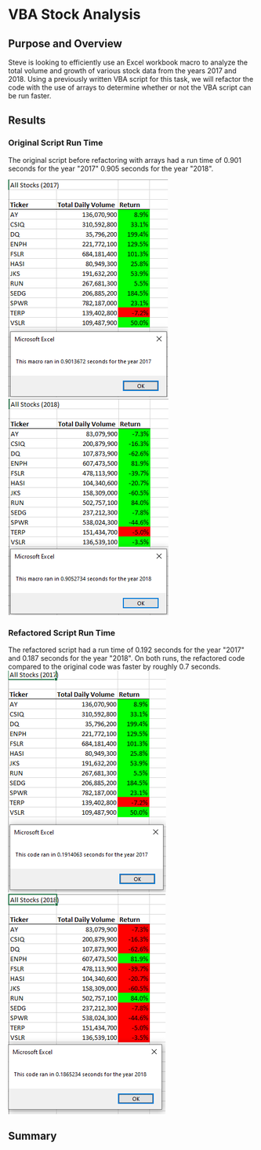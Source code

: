 # VBA Stock Analysis

## Purpose and Overview
Steve is looking to efficiently use an Excel workbook macro to analyze the total volume and growth of various stock data from the years 2017 and 2018. Using a previously written VBA script for this task, we will refactor the code with the use of arrays to determine whether or not the VBA script can be run faster.

## Results

### Original Script Run Time
The original script before refactoring with arrays had a run time of 0.901 seconds for the year "2017" 0.905 seconds for the year "2018".

![VBA_2017_Original_Run_Time](https://github.com/rptseng/stock-analysis/blob/main/Resources/VBA_Challenge_2017_old_code_run.png)![VBA_2018_Original_Run_Time](https://github.com/rptseng/stock-analysis/blob/main/Resources/VBA_Challenge_2018_old_code_run.png)

### Refactored Script Run Time
The refactored script had a run time of 0.192 seconds for the year "2017" and 0.187 seconds for the year "2018". On both runs, the refactored code compared to the original code was faster by roughly 0.7 seconds.
![VBA_2017_Refactored_Run_Time](https://github.com/rptseng/stock-analysis/blob/main/Resources/VBA_Challenge_2017.png)![VBA_2017_Refactored_Run_Time](https://github.com/rptseng/stock-analysis/blob/main/Resources/VBA_Challenge_2018.png)

## Summary

